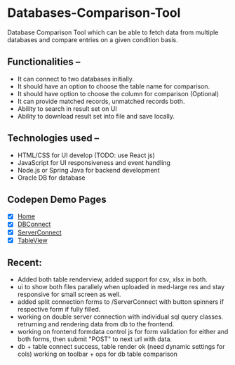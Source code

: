 # Databases-Comparison-Tool
  Database Comparison Tool which can be able to fetch data from multiple databases and compare entries on a given condition basis.
  
 ## Functionalities – 

- It can connect to two databases initially.
- It should have an option to choose the table name for comparison.
- It should have option to choose the column for comparison (Optional)
- It can provide matched records, unmatched records both.
- Ability to search in result set on UI
- Ability to download result set into file and save locally.


## Technologies used – 

- HTML/CSS for UI develop (TODO: use React js)
- JavaScript for UI responsiveness and event handling
- Node.js or Spring Java for backend development
- Oracle DB for database

## Codepen Demo Pages 
- [x] [Home](https://codepen.io/Ridevrutahc/pen/BaqjexW) 
- [x] [DBConnect](https://codepen.io/Ridevrutahc/pen/poxgGxV)
- [x] [ServerConnect](https://codepen.io/Ridevrutahc/pen/vYVGmyo)
- [x] [TableView](https://codepen.io/Ridevrutahc/pen/OJBNzeL)

## Recent: 
- Added both table renderview, added support for csv, xlsx in both.
- ui to show both files parallely when uploaded in med-large res and stay responsive for small screen as well.
- added split connection forms to /ServerConnect with button spinners if respective form if fully filled.
- working on double server connection with individual sql query classes. retrurning and rendering data from db to the frontend.
- working on frontend formdata control js for form validation for either and both forms, then submit "POST" to next url with data.
- db + table connect success, table render ok (need dynamic settings for cols) working on toolbar + ops for db table comparison 
